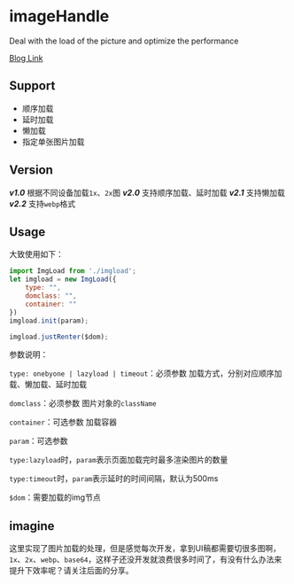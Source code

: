 # imageHandle
Deal with the load of the picture and optimize the performance

[Blog Link](http://daceyu.com/2018/01/09/node_builder/)

## Support
- 顺序加载
- 延时加载
- 懒加载
- 指定单张图片加载

## Version
___v1.0___  根据不同设备加载`1x`、`2x`图
___v2.0___  支持顺序加载、延时加载
___v2.1___  支持懒加载
___v2.2___  支持`webp`格式

## Usage

大致使用如下：

```javascript
import ImgLoad from './imgload';
let imgload = new ImgLoad({
    type: "",
    domclass: "",
    container: ""
})
imgload.init(param);

imgload.justRenter($dom);
```

参数说明：

`type: onebyone | lazyload | timeout`：必须参数  加载方式，分别对应顺序加载、懒加载、延时加载

`domclass`：必须参数  图片对象的`className`

`container`：可选参数  加载容器

`param`：可选参数 

​	`type:lazyload`时，`param`表示页面加载完时最多渲染图片的数量

​	`type:timeout`时，`param`表示延时的时间间隔，默认为500ms

`$dom`：需要加载的img节点



## imagine

这里实现了图片加载的处理，但是感觉每次开发，拿到UI稿都需要切很多图啊，`1x`、`2x`、`webp`、`base64`，这样子还没开发就浪费很多时间了，有没有什么办法来提升下效率呢？请关注后面的分享。

